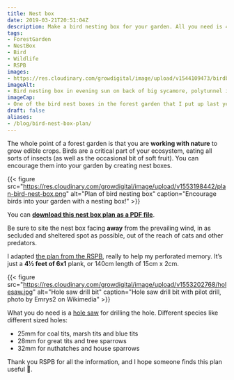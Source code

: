 ```yaml
---
title: Nest box
date: 2019-03-21T20:51:04Z
description: Make a bird nesting box for your garden. All you need is 4½ feet of 6"x1", a saw, half a dozen screws, a bit of old inner tube and a hole saw.
tags: 
- ForestGarden
- NestBox
- Bird
- Wildlife
- RSPB
images: 
- https://res.cloudinary.com/growdigital/image/upload/v1544109473/birdbox-26519195167.jpg
imageAlt: 
- Bird nesting box in evening sun on back of big sycamore, polytunnel in the distance
imageCap:
- One of the bird nest boxes in the forest garden that I put up last year
draft: false
aliases:
- /blog/bird-nest-box-plan/
---
```


The whole point of a forest garden is that you are **working with nature** to grow edible crops. Birds are a critical part of your ecosystem, eating all sorts of insects (as well as the occasional bit of soft fruit). You can encourage them into your garden by creating nest boxes. 

{{< figure src="https://res.cloudinary.com/growdigital/image/upload/v1553198442/plan-bird-nest-box.png" alt="Plan of bird nesting box" caption="Encourage birds into your garden with a nesting box!" >}}

You can **[download this nest box plan as a PDF file](https://res.cloudinary.com/growdigital/image/upload/v1553198442/plan-bird-nest-box.pdf)**.

Be sure to site the nest box facing **away** from the prevailing wind, in as secluded and sheltered spot as possible, out of the reach of cats and other predators.

I adapted [the plan from the RSPB](https://www.rspb.org.uk/birds-and-wildlife/advice/how-you-can-help-birds/nestboxes/nestboxes-for-small-birds/making-and-placing-a-bird-box), really to help my perforated memory. It’s just a **4½ feet of 6x1** plank, or 140cm length of 15cm x 2cm. 

{{< figure src="https://res.cloudinary.com/growdigital/image/upload/v1553202768/holesaw.jpg" alt="Hole saw drill bit" caption="Hole saw drill bit with pilot drill, photo by Emrys2 on Wikimedia" >}}

What you do need is a [hole saw](https://en.wikipedia.org/wiki/Hole_saw) for drilling the hole. Different species like different sized holes:

* 25mm for coal tits, marsh tits and blue tits 
* 28mm for great tits and tree sparrows 
* 32mm for nuthatches and house sparrows

Thank you RSPB for all the information, and I hope someone finds this plan useful 🙂.
